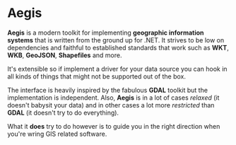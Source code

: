 # Aegis
**Aegis** is a modern toolkit for implementing **geographic information systems** that is
written from the ground up for .NET. It strives to be low on dependencies and faithful to
established standards that work such as **WKT**, **WKB**, **GeoJSON**, **Shapefiles** and 
more. 

It's extensible so if implement a driver for your data source you can hook in all kinds of 
things that might not be supported out of the box.

The interface is heavily inspired by the fabulous **GDAL** toolkit but the implementation
is independent. Also, **Aegis** is in a lot of cases *relaxed* (it doesn't babysit your data) 
and in other cases a lot more *restricted* than **GDAL** (it doesn't try to do everything).

What it **does** try to do however is to guide you in the right direction when you're
wring GIS related software.